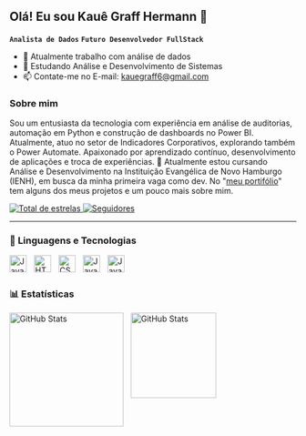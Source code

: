 ## Olá! Eu sou Kauê Graff Hermann 👋

**`Analista de Dados`**
**`Futuro Desenvolvedor FullStack`**

- 🔭 Atualmente trabalho com análise de dados
- 🌱 Estudando Análise e Desenvolvimento de Sistemas
- 📫 Contate-me no E-mail: kauegraff6@gmail.com

### Sobre mim 
Sou um entusiasta da tecnologia com experiência em análise de auditorias, automação em Python e construção de dashboards no Power BI. Atualmente, atuo no setor de Indicadores Corporativos, explorando também o Power Automate. Apaixonado por aprendizado contínuo, desenvolvimento de aplicações e troca de experiências. 🚀
Atualmente estou cursando Análise e Desenvolvimento na Instituição Evangélica de Novo Hamburgo (IENH), em busca da minha primeira vaga como dev. No "[meu portifólio](https://kauegraff.github.io/)" tem alguns dos meus projetos e um pouco mais sobre mim.

<p align="left">
    <a href="https://github.com/kauegraff?tab=repositories&sort=stargazers">
        <img 
            alt="Total de estrelas" 
            title="Total de estrelas GitHub" 
            src="https://custom-icon-badges.demolab.com/github/stars/kauegraff?color=55960c&style=for-the-badge&labelColor=488207&logo=star&label=estrelas"
        />
    </a>
    <a href="https://github.com/kauegraff?tab=followers">
        <img 
            alt="Seguidores" 
            title="Me siga no GitHub" 
            src="https://custom-icon-badges.demolab.com/github/followers/kauegraff?color=236ad3&labelColor=1155ba&style=for-the-badge&logo=github&label=Seguidores&logoColor=white"
        />
    </a>
</p>

---

### 🤖 Linguagens e Tecnologias

<img 
    align="left" 
    alt="JavaScript" 
    title="JavaScript"
    width="30px" 
    style="padding-right: 10px;" 
    src="https://cdn.jsdelivr.net/gh/devicons/devicon@latest/icons/python/python-original.svg" 
/>

<img 
    align="left" 
    alt="HTML"
    title="HTML" 
    width="30px" 
    style="padding-right: 10px;" 
    src="https://cdn.jsdelivr.net/gh/devicons/devicon@latest/icons/html5/html5-original.svg" 
/>
<img 
    align="left" 
    alt="CSS" 
    title="CSS"
    width="30px" 
    style="padding-right: 10px;" 
    src="https://cdn.jsdelivr.net/gh/devicons/devicon@latest/icons/css3/css3-original.svg" 
/>
<img 
    align="left" 
    alt="JavaScript" 
    title="JavaScript"
    width="30px" 
    style="padding-right: 10px;" 
    src="https://cdn.jsdelivr.net/gh/devicons/devicon@latest/icons/javascript/javascript-original.svg" 
/>

<img 
    align="left" 
    alt="JavaScript" 
    title="JavaScript"
    width="30px" 
    style="padding-right: 10px;" 
    src="https://cdn.jsdelivr.net/gh/devicons/devicon@latest/icons/git/git-original.svg" 
/>

<br/>
<br/>

### 📊 Estatísticas

<img 
    align="left"
    alt="GitHub Stats" 
    height="200" 
    style="padding-right: 10px;" 
    src="https://github-readme-stats.vercel.app/api?username=kauegraff&show_icons=true&theme=radical&include_all_commits=true&locale=pt-br" 
/>

<img 
    align="left"
    alt="GitHub Stats" 
    height="150" 
    style="padding-right: 10px;" 
    src="https://github-readme-stats.vercel.app/api/top-langs/?username=kauegraff&layout=compact&theme=radical&custom_title=Tecnologias&langs_count=7" 
/>



          

  


